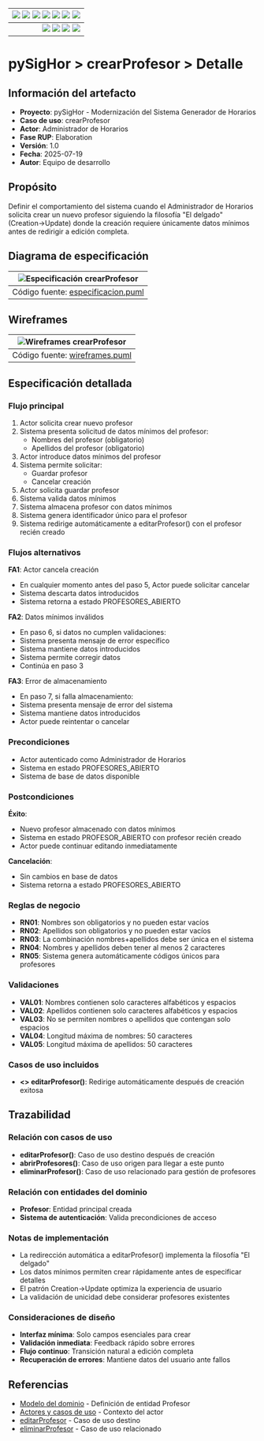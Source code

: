 <div align=right>
 
|[![](https://img.shields.io/badge/-Inicio-FFF?style=flat&logo=Emlakjet&logoColor=black)](../../../../README.md) [![](https://img.shields.io/badge/-RUP-FFF?style=flat&logo=Elsevier&logoColor=black)](../../../README.md) [![](https://img.shields.io/badge/-Modelo_del_dominio-FFF?style=flat&logo=freedesktop.org&logoColor=black)](../../00-modelo-del-dominio/modelo-dominio.md) [![](https://img.shields.io/badge/-Actores_&_Casos_de_Uso-FFF?style=flat&logo=crewunited&logoColor=black)](../../01-actores-casos-uso/actores-casos-uso.md) [![](https://img.shields.io/badge/-Diagrama_de_contexto-FFF?style=flat&logo=diagramsdotnet&logoColor=black)](../../01-actores-casos-uso/diagrama-contexto-administrador.md) [![](https://img.shields.io/badge/-Detalle_&_Prototipo-FFF?style=flat&logo=typeorm&logoColor=black)](../README.md) [![](https://img.shields.io/badge/-Análisis-FFF?style=flat&logo=multisim&logoColor=black)](../../../01-analisis/casos-uso/README.md)
|-:
|[![](https://img.shields.io/badge/-Estado-FFF?style=flat&logo=greensock&logoColor=black)](../../../README.md) [![](https://img.shields.io/badge/-Propuesta_de_dashboard-FFF?style=flat&logo=composer&logoColor=black)](https://raw.githubusercontent.com/mmasias/pySigHor/main/images/RUP/99-seguimiento/diagrama-contexto-administrador.svg) [![](https://img.shields.io/badge/-Reflexiones-FFF?style=flat&logo=hootsuite&logoColor=black)](../../../../extraDocs/README.md) [![](https://img.shields.io/badge/-Log_de_conversación-FFF?style=flat&logo=gnometerminal&logoColor=black)](../../../../conversation-log.md)

</div>

# pySigHor > crearProfesor > Detalle

## Información del artefacto

- **Proyecto**: pySigHor - Modernización del Sistema Generador de Horarios
- **Caso de uso**: crearProfesor
- **Actor**: Administrador de Horarios  
- **Fase RUP**: Elaboration
- **Versión**: 1.0
- **Fecha**: 2025-07-19
- **Autor**: Equipo de desarrollo

## Propósito

Definir el comportamiento del sistema cuando el Administrador de Horarios solicita crear un nuevo profesor siguiendo la filosofía "El delgado" (Creation→Update) donde la creación requiere únicamente datos mínimos antes de redirigir a edición completa.

## Diagrama de especificación

<div align=center>

|![Especificación crearProfesor](/images/RUP/00-casos-uso/02-detalle/crearProfesor/especificacion.svg)
|:-:
|Código fuente: [especificacion.puml](./especificacion.puml)

</div>

## Wireframes

<div align=center>

|![Wireframes crearProfesor](/images/RUP/00-casos-uso/02-detalle/crearProfesor/wireframes.svg)
|:-:
|Código fuente: [wireframes.puml](./wireframes.puml)

</div>

## Especificación detallada

### Flujo principal

1. Actor solicita crear nuevo profesor
2. Sistema presenta solicitud de datos mínimos del profesor:
   - Nombres del profesor (obligatorio)
   - Apellidos del profesor (obligatorio)
3. Actor introduce datos mínimos del profesor
4. Sistema permite solicitar:
   - Guardar profesor
   - Cancelar creación
5. Actor solicita guardar profesor
6. Sistema valida datos mínimos
7. Sistema almacena profesor con datos mínimos
8. Sistema genera identificador único para el profesor
9. Sistema redirige automáticamente a editarProfesor() con el profesor recién creado

### Flujos alternativos

**FA1**: Actor cancela creación
- En cualquier momento antes del paso 5, Actor puede solicitar cancelar
- Sistema descarta datos introducidos
- Sistema retorna a estado PROFESORES_ABIERTO

**FA2**: Datos mínimos inválidos
- En paso 6, si datos no cumplen validaciones:
- Sistema presenta mensaje de error específico
- Sistema mantiene datos introducidos
- Sistema permite corregir datos
- Continúa en paso 3

**FA3**: Error de almacenamiento
- En paso 7, si falla almacenamiento:
- Sistema presenta mensaje de error del sistema
- Sistema mantiene datos introducidos
- Actor puede reintentar o cancelar

### Precondiciones

- Actor autenticado como Administrador de Horarios
- Sistema en estado PROFESORES_ABIERTO
- Sistema de base de datos disponible

### Postcondiciones

**Éxito**:
- Nuevo profesor almacenado con datos mínimos
- Sistema en estado PROFESOR_ABIERTO con profesor recién creado
- Actor puede continuar editando inmediatamente

**Cancelación**:
- Sin cambios en base de datos
- Sistema retorna a estado PROFESORES_ABIERTO

### Reglas de negocio

- **RN01**: Nombres son obligatorios y no pueden estar vacíos
- **RN02**: Apellidos son obligatorios y no pueden estar vacíos
- **RN03**: La combinación nombres+apellidos debe ser única en el sistema
- **RN04**: Nombres y apellidos deben tener al menos 2 caracteres
- **RN05**: Sistema genera automáticamente códigos únicos para profesores

### Validaciones

- **VAL01**: Nombres contienen solo caracteres alfabéticos y espacios
- **VAL02**: Apellidos contienen solo caracteres alfabéticos y espacios
- **VAL03**: No se permiten nombres o apellidos que contengan solo espacios
- **VAL04**: Longitud máxima de nombres: 50 caracteres
- **VAL05**: Longitud máxima de apellidos: 50 caracteres

### Casos de uso incluidos

- **<<include>> editarProfesor()**: Redirige automáticamente después de creación exitosa

## Trazabilidad

### Relación con casos de uso

- **editarProfesor()**: Caso de uso destino después de creación
- **abrirProfesores()**: Caso de uso origen para llegar a este punto
- **eliminarProfesor()**: Caso de uso relacionado para gestión de profesores

### Relación con entidades del dominio

- **Profesor**: Entidad principal creada
- **Sistema de autenticación**: Valida precondiciones de acceso

### Notas de implementación

- La redirección automática a editarProfesor() implementa la filosofía "El delgado"
- Los datos mínimos permiten crear rápidamente antes de especificar detalles
- El patrón Creation→Update optimiza la experiencia de usuario
- La validación de unicidad debe considerar profesores existentes

### Consideraciones de diseño

- **Interfaz mínima**: Solo campos esenciales para crear
- **Validación inmediata**: Feedback rápido sobre errores
- **Flujo continuo**: Transición natural a edición completa
- **Recuperación de errores**: Mantiene datos del usuario ante fallos

## Referencias

- [Modelo del dominio](../../00-modelo-del-dominio/modelo-dominio.md) - Definición de entidad Profesor
- [Actores y casos de uso](../../01-actores-casos-uso/actores-casos-uso.md) - Contexto del actor
- [editarProfesor](../editarProfesor/README.md) - Caso de uso destino
- [eliminarProfesor](../eliminarProfesor/README.md) - Caso de uso relacionado
